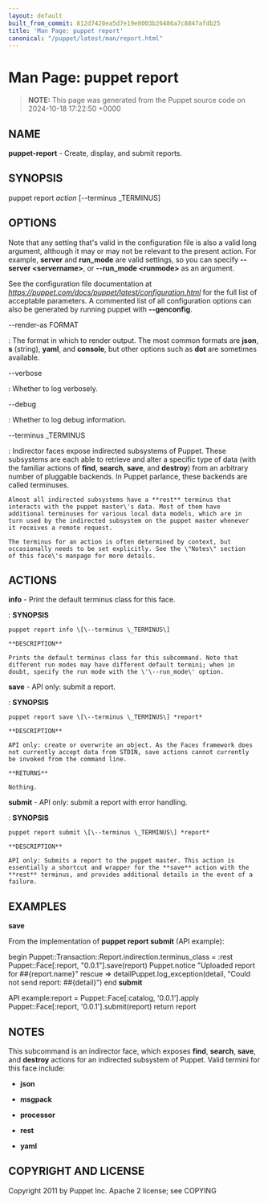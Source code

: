 ```yaml
---
layout: default
built_from_commit: 812d7420ea5d7e19e8003b26486a7c8847afdb25
title: 'Man Page: puppet report'
canonical: "/puppet/latest/man/report.html"
---
```


# Man Page: puppet report

> **NOTE:** This page was generated from the Puppet source code on 2024-10-18 17:22:50 +0000

## NAME
**puppet-report** - Create, display, and submit reports.

## SYNOPSIS
puppet report *action* \[\--terminus \_TERMINUS\]

## OPTIONS
Note that any setting that\'s valid in the configuration file is also a
valid long argument, although it may or may not be relevant to the
present action. For example, **server** and **run_mode** are valid
settings, so you can specify **\--server \<servername\>**, or
**\--run_mode \<runmode\>** as an argument.

See the configuration file documentation at
*https://puppet.com/docs/puppet/latest/configuration.html* for the full
list of acceptable parameters. A commented list of all configuration
options can also be generated by running puppet with **\--genconfig**.

\--render-as FORMAT

:   The format in which to render output. The most common formats are
    **json**, **s** (string), **yaml**, and **console**, but other
    options such as **dot** are sometimes available.

\--verbose

:   Whether to log verbosely.

\--debug

:   Whether to log debug information.

\--terminus \_TERMINUS

:   Indirector faces expose indirected subsystems of Puppet. These
    subsystems are each able to retrieve and alter a specific type of
    data (with the familiar actions of **find**, **search**, **save**,
    and **destroy**) from an arbitrary number of pluggable backends. In
    Puppet parlance, these backends are called terminuses.

    Almost all indirected subsystems have a **rest** terminus that
    interacts with the puppet master\'s data. Most of them have
    additional terminuses for various local data models, which are in
    turn used by the indirected subsystem on the puppet master whenever
    it receives a remote request.

    The terminus for an action is often determined by context, but
    occasionally needs to be set explicitly. See the \"Notes\" section
    of this face\'s manpage for more details.

## ACTIONS
**info** - Print the default terminus class for this face.

:   **SYNOPSIS**

    puppet report info \[\--terminus \_TERMINUS\]

    **DESCRIPTION**

    Prints the default terminus class for this subcommand. Note that
    different run modes may have different default termini; when in
    doubt, specify the run mode with the \'\--run_mode\' option.

**save** - API only: submit a report.

:   **SYNOPSIS**

    puppet report save \[\--terminus \_TERMINUS\] *report*

    **DESCRIPTION**

    API only: create or overwrite an object. As the Faces framework does
    not currently accept data from STDIN, save actions cannot currently
    be invoked from the command line.

    **RETURNS**

    Nothing.

**submit** - API only: submit a report with error handling.

:   **SYNOPSIS**

    puppet report submit \[\--terminus \_TERMINUS\] *report*

    **DESCRIPTION**

    API only: Submits a report to the puppet master. This action is
    essentially a shortcut and wrapper for the **save** action with the
    **rest** terminus, and provides additional details in the event of a
    failure.

## EXAMPLES
**save**

From the implementation of **puppet report submit** (API example):

begin Puppet::Transaction::Report.indirection.terminus_class = :rest
Puppet::Face\[:report, \"0.0.1\"\].save(report) Puppet.notice \"Uploaded
report for ##{report.name}\" rescue =\> detailPuppet.log_exception(detail, \"Could not send report: ##{detail}\") end
**submit**

API example:report = Puppet::Face\[:catalog, \'0.0.1\'\].apply
Puppet::Face\[:report, \'0.0.1\'\].submit(report) return report

## NOTES
This subcommand is an indirector face, which exposes **find**,
**search**, **save**, and **destroy** actions for an indirected
subsystem of Puppet. Valid termini for this face include:

-   **json**

-   **msgpack**

-   **processor**

-   **rest**

-   **yaml**

## COPYRIGHT AND LICENSE
Copyright 2011 by Puppet Inc. Apache 2 license; see COPYING

